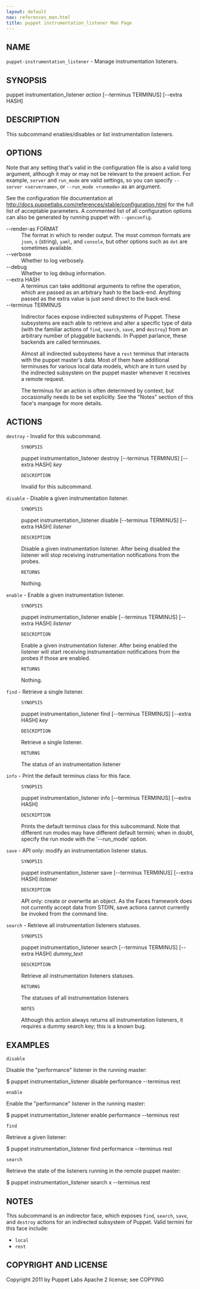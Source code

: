 ```yaml
---
layout: default
nav: references_man.html
title: puppet instrumentation_listener Man Page
---
```


<div class='mp'>
<h2 id="NAME">NAME</h2>
<p class="man-name">
  <code>puppet-instrumentation_listener</code> - <span class="man-whatis">Manage instrumentation listeners.</span>
</p>

<h2 id="SYNOPSIS">SYNOPSIS</h2>

<p>puppet instrumentation_listener <var>action</var> [--terminus TERMINUS] [--extra HASH]</p>

<h2 id="DESCRIPTION">DESCRIPTION</h2>

<p>This subcommand enables/disables or list instrumentation listeners.</p>

<h2 id="OPTIONS">OPTIONS</h2>

<p>Note that any setting that's valid in the configuration
file is also a valid long argument, although it may or may not be
relevant to the present action. For example, <code>server</code> and <code>run_mode</code> are valid
settings, so you can specify <code>--server &lt;servername></code>, or
<code>--run_mode &lt;runmode></code> as an argument.</p>

<p>See the configuration file documentation at
<a href="http://docs.puppetlabs.com/references/stable/configuration.html" data-bare-link="true">http://docs.puppetlabs.com/references/stable/configuration.html</a> for the
full list of acceptable parameters. A commented list of all
configuration options can also be generated by running puppet with
<code>--genconfig</code>.</p>

<dl>
<dt>--render-as FORMAT</dt><dd>The format in which to render output. The most common formats are <code>json</code>,
<code>s</code> (string), <code>yaml</code>, and <code>console</code>, but other options such as <code>dot</code> are
sometimes available.</dd>
<dt>--verbose</dt><dd>Whether to log verbosely.</dd>
<dt class="flush">--debug</dt><dd>Whether to log debug information.</dd>
<dt>--extra HASH</dt><dd>A terminus can take additional arguments to refine the operation, which
are passed as an arbitrary hash to the back-end.  Anything passed as
the extra value is just send direct to the back-end.</dd>
<dt>--terminus TERMINUS</dt><dd><p>Indirector faces expose indirected subsystems of Puppet. These
subsystems are each able to retrieve and alter a specific type of data
(with the familiar actions of <code>find</code>, <code>search</code>, <code>save</code>, and <code>destroy</code>)
from an arbitrary number of pluggable backends. In Puppet parlance,
these backends are called terminuses.</p>

<p>Almost all indirected subsystems have a <code>rest</code> terminus that interacts
with the puppet master's data. Most of them have additional terminuses
for various local data models, which are in turn used by the indirected
subsystem on the puppet master whenever it receives a remote request.</p>

<p>The terminus for an action is often determined by context, but
occasionally needs to be set explicitly. See the "Notes" section of this
face's manpage for more details.</p></dd>
</dl>


<h2 id="ACTIONS">ACTIONS</h2>

<dl>
<dt><code>destroy</code> - Invalid for this subcommand.</dt><dd><p><code>SYNOPSIS</code></p>

<p>puppet instrumentation_listener destroy [--terminus TERMINUS]
[--extra HASH]
<var>key</var></p>

<p><code>DESCRIPTION</code></p>

<p>Invalid for this subcommand.</p></dd>
<dt><code>disable</code> - Disable a given instrumentation listener.</dt><dd><p><code>SYNOPSIS</code></p>

<p>puppet instrumentation_listener disable [--terminus TERMINUS]
[--extra HASH]
<var>listener</var></p>

<p><code>DESCRIPTION</code></p>

<p>Disable a given instrumentation listener. After being disabled the listener
will stop receiving instrumentation notifications from the probes.</p>

<p><code>RETURNS</code></p>

<p>Nothing.</p></dd>
<dt><code>enable</code> - Enable a given instrumentation listener.</dt><dd><p><code>SYNOPSIS</code></p>

<p>puppet instrumentation_listener enable [--terminus TERMINUS]
[--extra HASH]
<var>listener</var></p>

<p><code>DESCRIPTION</code></p>

<p>Enable a given instrumentation listener. After being enabled the listener
will start receiving instrumentation notifications from the probes if those
are enabled.</p>

<p><code>RETURNS</code></p>

<p>Nothing.</p></dd>
<dt><code>find</code> - Retrieve a single listener.</dt><dd><p><code>SYNOPSIS</code></p>

<p>puppet instrumentation_listener find [--terminus TERMINUS] [--extra HASH] <var>key</var></p>

<p><code>DESCRIPTION</code></p>

<p>Retrieve a single listener.</p>

<p><code>RETURNS</code></p>

<p>The status of an instrumentation listener</p></dd>
<dt><code>info</code> - Print the default terminus class for this face.</dt><dd><p><code>SYNOPSIS</code></p>

<p>puppet instrumentation_listener info [--terminus TERMINUS] [--extra HASH]</p>

<p><code>DESCRIPTION</code></p>

<p>Prints the default terminus class for this subcommand. Note that different
run modes may have different default termini; when in doubt, specify the
run mode with the '--run_mode' option.</p></dd>
<dt><code>save</code> - API only: modify an instrumentation listener status.</dt><dd><p><code>SYNOPSIS</code></p>

<p>puppet instrumentation_listener save [--terminus TERMINUS]
[--extra HASH]
<var>listener</var></p>

<p><code>DESCRIPTION</code></p>

<p>API only: create or overwrite an object. As the Faces framework does not
currently accept data from STDIN, save actions cannot currently be invoked
from the command line.</p></dd>
<dt><code>search</code> - Retrieve all instrumentation listeners statuses.</dt><dd><p><code>SYNOPSIS</code></p>

<p>puppet instrumentation_listener search [--terminus TERMINUS]
[--extra HASH]
<var>dummy_text</var></p>

<p><code>DESCRIPTION</code></p>

<p>Retrieve all instrumentation listeners statuses.</p>

<p><code>RETURNS</code></p>

<p>The statuses of all instrumentation listeners</p>

<p><code>NOTES</code></p>

<p>Although this action always returns all instrumentation listeners, it requires a dummy search
key; this is a known bug.</p></dd>
</dl>


<h2 id="EXAMPLES">EXAMPLES</h2>

<p><code>disable</code></p>

<p>Disable the "performance" listener in the running master:</p>

<p>$ puppet instrumentation_listener disable performance --terminus rest</p>

<p><code>enable</code></p>

<p>Enable the "performance" listener in the running master:</p>

<p>$ puppet instrumentation_listener enable performance --terminus rest</p>

<p><code>find</code></p>

<p>Retrieve a given listener:</p>

<p>$ puppet instrumentation_listener find performance --terminus rest</p>

<p><code>search</code></p>

<p>Retrieve the state of the listeners running in the remote puppet master:</p>

<p>$ puppet instrumentation_listener search x --terminus rest</p>

<h2 id="NOTES">NOTES</h2>

<p>This subcommand is an indirector face, which exposes <code>find</code>, <code>search</code>, <code>save</code>,
and <code>destroy</code> actions for an indirected subsystem of Puppet. Valid termini for
this face include:</p>

<ul>
<li><code>local</code></li>
<li><code>rest</code></li>
</ul>


<h2 id="COPYRIGHT-AND-LICENSE">COPYRIGHT AND LICENSE</h2>

<p>Copyright 2011 by Puppet Labs
Apache 2 license; see COPYING</p>

</div>

